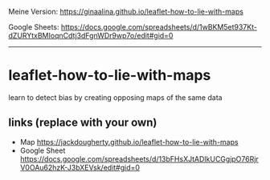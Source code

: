 
Meine Version:     https://ginaalina.github.io/leaflet-how-to-lie-with-maps

Google Sheets: https://docs.google.com/spreadsheets/d/1wBKM5et937Kt-dZURYtxBMIoqnCdtj3dFgnWDr9wp7o/edit#gid=0


----------------------
# leaflet-how-to-lie-with-maps
learn to detect bias by creating opposing maps of the same data

## links (replace with your own)
- Map https://jackdougherty.github.io/leaflet-how-to-lie-with-maps
- Google Sheet https://docs.google.com/spreadsheets/d/13bFHsXJtADIkUCGgjpO76RjrV0OAu62hzK-J3bXEVsk/edit#gid=0
